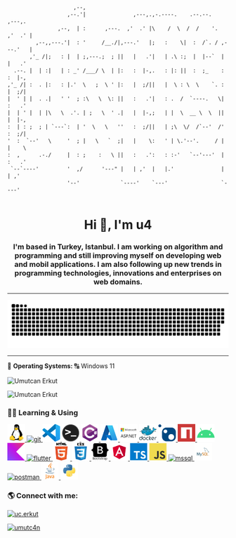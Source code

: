 ```
                                                                            
                     ,--,                                                     
                   ,--.'|               ,---,.,-.----.    .--.--.       ,---,.
                ,--,  | :      ,---.  ,'  .' |\    /  \  /  /    '.   ,'  .' |
         ,--,,---.'|  : '     /__./|,---.'   |;   :    \|  :  /`. / ,---.'   |
       ,'_ /|;   : |  | ;,---.;  ; ||   |   .'|   | .\ :;  |  |--`  |   |   .'
  .--. |  | :|   | : _' /___/ \  | |:   :  |-,.   : |: ||  :  ;_    :   :  |-,
,'_ /| :  . |:   : |.'  \   ;  \ ' |:   |  ;/||   |  \ : \  \    `. :   |  ;/|
|  ' | |  . .|   ' '  ; :\   \  \: ||   :   .'|   : .  /  `----.   \|   :   .'
|  | ' |  | |\   \  .'. | ;   \  ' .|   |  |-,;   | |  \  __ \  \  ||   |  |-,
:  | : ;  ; | `---`:  | '  \   \   ''   :  ;/||   | ;\  \/  /`--'  /'   :  ;/|
'  :  `--'   \     '  ; |   \   `  ;|   |    \:   ' | \.'--'.     / |   |    \
:  ,      .-./     |  : ;    :   \ ||   :   .':   : :-'   `--'---'  |   :   .'
 `--`----'         '  ,/      '---" |   | ,'  |   |.'               |   | ,'  
                   '--'             `----'    `---'                 `----'    
                                
```

<h1 align="center">Hi 👋, I'm u4</h1>
<h3 align="center"> I'm based in Turkey, Istanbul. I am working on algorithm and programming and still improving myself on developing web and mobil applications. I am also following up new trends in programming technologies, innovations and enterprises on web domains.</h3>


<hr>
<div  align="center"> <img src="./github-contribution-grid-snake.svg" /></div>
<hr>

<p align="left">
💠 <b>Operating Systems:</b>  🔠 Windows 11
</p>



<p>
<img align="center" src="https://github-readme-stats.vercel.app/api?username=umutc4n&show_icons=true&locale=en&theme=dark" alt="Umutcan Erkut" />
</p>

<p align="left"> 
<img src="https://shields-io-visitor-counter.herokuapp.com/badge?page=octocat.umutc4n&label=visits&labelColor=000000&logo=GitHub&logoColor=FFFFFF&color=1D70B8&style=for-the-badge
" alt="Umutcan Erkut" />
</p>


<h3 align="left">
🧑‍💻 Learning & Using
</h3>

<p align="left"> 
    <a href="https://www.linux.org/" target="_blank"> 
        <img src="https://raw.githubusercontent.com/devicons/devicon/master/icons/linux/linux-original.svg" alt="linux" width="40" height="40"/> 
    </a> 
    <a href="https://git-scm.com/" target="_blank"> 
        <img src="https://www.vectorlogo.zone/logos/git-scm/git-scm-icon.svg" alt="git" width="40" height="40"/> 
    </a> 
    <a href="https://code.visualstudio.com/" target="_blank"> 
        <img src="https://raw.githubusercontent.com/github/explore/main/topics/visual-studio-code/visual-studio-code.png" alt="vscode" width="40" height="40"/> 
    </a> 
    <a href="https://www.gnu.org/software/bash/" target="_blank"> 
        <img src="https://github.com/github/explore/blob/main/topics/terminal/terminal.png?raw=true" alt="vscode" width="40" height="40"/> 
    </a> 
    <a href="https://www.w3schools.com/cs/" target="_blank"> 
        <img src="https://raw.githubusercontent.com/devicons/devicon/master/icons/csharp/csharp-original.svg" alt="csharp" width="40" height="40"/> 
    </a> 
    <a href="https://azure.microsoft.com/tr-tr/" target="_blank"> 
        <img src="https://raw.githubusercontent.com/github/explore/main/topics/azure/azure.png" alt="azure" width="40" height="40"/> 
    </a>
    <a href="https://dotnet.microsoft.com/" target="_blank"> 
        <img src="https://raw.githubusercontent.com/github/explore/main/topics/aspnet/aspnet.png" alt="dotnet" width="40" height="40"/> 
    </a>  
    <a href="https://www.docker.com/" target="_blank"> 
        <img src="https://raw.githubusercontent.com/devicons/devicon/master/icons/docker/docker-original-wordmark.svg" alt="docker" width="40" height="40"/> 
    </a> 
    <a href="https://www.nuget.org/" target="_blank"> 
        <img src="https://raw.githubusercontent.com/github/explore/main/topics/nuget/nuget.png" alt="nuget" width="40" height="40"/> 
    </a> 
    <a href="https://www.npmjs.com/" target="_blank"> 
        <img src="https://raw.githubusercontent.com/github/explore/main/topics/npm/npm.png" alt="npm" width="40" height="40"/> 
    </a> 
    <a href="https://developer.android.com" target="_blank"> <img src="https://raw.githubusercontent.com/github/explore/80688e429a7d4ef2fca1e82350fe8e3517d3494d/topics/android/android.png?raw=true" alt="android" width="40" height="40"/> 
    </a> 
    <a href="https://kotlinlang.org/" target="_blank"> 
        <img src="https://raw.githubusercontent.com/github/explore/80688e429a7d4ef2fca1e82350fe8e3517d3494d/topics/kotlin/kotlin.png?raw=true" alt="kotlin" width="40" height="40"/> 
    </a> 
    <a href="https://flutter.dev" target="_blank"> <img src="https://www.vectorlogo.zone/logos/flutterio/flutterio-icon.svg" alt="flutter" width="40" height="40"/> 
    </a> 
    <a href="https://www.w3schools.com/html/" target="_blank"> 
        <img src="https://raw.githubusercontent.com/github/explore/80688e429a7d4ef2fca1e82350fe8e3517d3494d/topics/html/html.png?raw=true" alt="html" width="40" height="40"/> 
    </a> 
    <a href="https://www.w3schools.com/css/" target="_blank"> 
        <img src="https://raw.githubusercontent.com/devicons/devicon/master/icons/css3/css3-original-wordmark.svg" alt="css3" width="40" height="40"/> 
    </a> 
    <a href="https://getbootstrap.com" target="_blank"> 
        <img src="https://raw.githubusercontent.com/devicons/devicon/master/icons/bootstrap/bootstrap-plain-wordmark.svg" alt="bootstrap" width="40" height="40"/> 
    </a> 
    <a href="https://angular.io/" target="_blank"> 
        <img src="https://raw.githubusercontent.com/github/explore/main/topics/angular/angular.png" alt="angular" width="40" height="40"/> 
    </a> 
    <a href="https://www.typescriptlang.org/" target="_blank"> 
        <img src="https://raw.githubusercontent.com/devicons/devicon/master/icons/typescript/typescript-original.svg" alt="typescript" width="40" height="40"/> 
    </a> 
    <a href="https://developer.mozilla.org/en-US/docs/Web/JavaScript" target="_blank"> 
        <img src="https://raw.githubusercontent.com/devicons/devicon/master/icons/javascript/javascript-original.svg" alt="javascript" width="40" height="40"/> 
    </a> 
    <a href="https://www.microsoft.com/en-us/sql-server" target="_blank"> 
        <img src="https://www.svgrepo.com/show/303229/microsoft-sql-server-logo.svg" alt="mssql" width="40" height="40"/> 
    </a> 
    <a href="https://www.mysql.com/" target="_blank"> 
        <img src="https://raw.githubusercontent.com/github/explore/80688e429a7d4ef2fca1e82350fe8e3517d3494d/topics/mysql/mysql.png?raw=true" alt="mssql" width="40" height="40"/> 
    </a> 
    <a href="https://postman.com" target="_blank"> 
        <img src="https://www.vectorlogo.zone/logos/getpostman/getpostman-icon.svg" alt="postman" width="40" height="40"/> 
    </a> 
    <a href="https://dev.java/" target="_blank"> 
        <img src="https://raw.githubusercontent.com/github/explore/80688e429a7d4ef2fca1e82350fe8e3517d3494d/topics/java/java.png?raw=true" alt="java" width="40" height="40"/> 
    </a> 
    <a href="https://www.python.org/" target="_blank"> 
        <img src="https://raw.githubusercontent.com/github/explore/80688e429a7d4ef2fca1e82350fe8e3517d3494d/topics/python/python.png?raw=true" alt="python" width="40" height="40"/> 
    </a> 
</p>


<h3 align="left">
🌎 Connect with me: 
</h3>

<p align="left"> 
    <a href="https://instagram.com/uc.erkut" target="blank">
        <img src="https://img.shields.io/badge/instagram-follow%20on%20uc.erkut-red?style=for-the-badge&logo=instagram" alt="uc.erkut" />
    </a> 
</p>

<p align="left"> 
    <a href="https://www.linkedin.com/in/umutc4n" target="blank">
        <img src="https://img.shields.io/badge/linkedin-follow%20on%20umutc4n-blue?style=for-the-badge&logo=linkedin" alt="umutc4n" />
    </a> 
</p>

